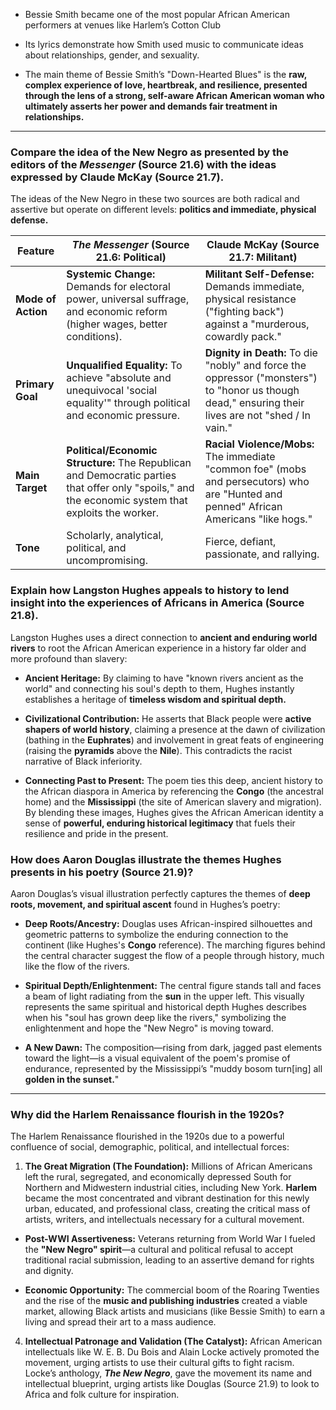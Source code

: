 - Bessie Smith became one of the most popular African American performers at venues like Harlem’s Cotton Club
- Its lyrics demonstrate how Smith used music to communicate ideas about relationships, gender, and sexuality.

- The main theme of Bessie Smith’s "Down-Hearted Blues" is the **raw, complex experience of love, heartbreak, and resilience, presented through the lens of a strong, self-aware African American woman who ultimately asserts her power and demands fair treatment in relationships.**

<hr>

### Compare the idea of the New Negro as presented by the editors of the _Messenger_ (Source 21.6) with the ideas expressed by Claude McKay (Source 21.7).

The ideas of the New Negro in these two sources are both radical and assertive but operate on different levels: **politics and immediate, physical defense.**

| Feature            | _The Messenger_ (Source 21.6: Political)                                                                                                            | Claude McKay (Source 21.7: Militant)                                                                                                                |
| ------------------ | --------------------------------------------------------------------------------------------------------------------------------------------------- | --------------------------------------------------------------------------------------------------------------------------------------------------- |
| **Mode of Action** | **Systemic Change:** Demands for electoral power, universal suffrage, and economic reform (higher wages, better conditions).                        | **Militant Self-Defense:** Demands immediate, physical resistance ("fighting back") against a "murderous, cowardly pack."                           |
| **Primary Goal**   | **Unqualified Equality:** To achieve "absolute and unequivocal 'social equality'" through political and economic pressure.                          | **Dignity in Death:** To die "nobly" and force the oppressor ("monsters") to "honor us though dead," ensuring their lives are not "shed / In vain." |
| **Main Target**    | **Political/Economic Structure:** The Republican and Democratic parties that offer only "spoils," and the economic system that exploits the worker. | **Racial Violence/Mobs:** The immediate "common foe" (mobs and persecutors) who are "Hunted and penned" African Americans "like hogs."              |
| **Tone**           | Scholarly, analytical, political, and uncompromising.                                                                                               | Fierce, defiant, passionate, and rallying.                                                                                                          |

### Explain how Langston Hughes appeals to history to lend insight into the experiences of Africans in America (Source 21.8).

Langston Hughes uses a direct connection to **ancient and enduring world rivers** to root the African American experience in a history far older and more profound than slavery:

- **Ancient Heritage:** By claiming to have "known rivers ancient as the world" and connecting his soul's depth to them, Hughes instantly establishes a heritage of **timeless wisdom and spiritual depth.**
    
- **Civilizational Contribution:** He asserts that Black people were **active shapers of world history**, claiming a presence at the dawn of civilization (bathing in the **Euphrates**) and involvement in great feats of engineering (raising the **pyramids** above the **Nile**). This contradicts the racist narrative of Black inferiority.
    
- **Connecting Past to Present:** The poem ties this deep, ancient history to the African diaspora in America by referencing the **Congo** (the ancestral home) and the **Mississippi** (the site of American slavery and migration). By blending these images, Hughes gives the African American identity a sense of **powerful, enduring historical legitimacy** that fuels their resilience and pride in the present.


### How does Aaron Douglas illustrate the themes Hughes presents in his poetry (Source 21.9)?

Aaron Douglas’s visual illustration perfectly captures the themes of **deep roots, movement, and spiritual ascent** found in Hughes’s poetry:

- **Deep Roots/Ancestry:** Douglas uses African-inspired silhouettes and geometric patterns to symbolize the enduring connection to the continent (like Hughes's **Congo** reference). The marching figures behind the central character suggest the flow of a people through history, much like the flow of the rivers.
    
- **Spiritual Depth/Enlightenment:** The central figure stands tall and faces a beam of light radiating from the **sun** in the upper left. This visually represents the same spiritual and historical depth Hughes describes when his "soul has grown deep like the rivers," symbolizing the enlightenment and hope the "New Negro" is moving toward.
    
- **A New Dawn:** The composition—rising from dark, jagged past elements toward the light—is a visual equivalent of the poem's promise of endurance, represented by the Mississippi’s "muddy bosom turn[ing] all **golden in the sunset.**"

<hr>

### Why did the Harlem Renaissance flourish in the 1920s?

The Harlem Renaissance flourished in the 1920s due to a powerful confluence of social, demographic, political, and intellectual forces:

1. **The Great Migration (The Foundation):** Millions of African Americans left the rural, segregated, and economically depressed South for Northern and Midwestern industrial cities, including New York. **Harlem** became the most concentrated and vibrant destination for this newly urban, educated, and professional class, creating the critical mass of artists, writers, and intellectuals necessary for a cultural movement.
    
- **Post-WWI Assertiveness:** Veterans returning from World War I fueled the **"New Negro" spirit**—a cultural and political refusal to accept traditional racial submission, leading to an assertive demand for rights and dignity.
    
- **Economic Opportunity:** The commercial boom of the Roaring Twenties and the rise of the **music and publishing industries** created a viable market, allowing Black artists and musicians (like Bessie Smith) to earn a living and spread their art to a mass audience.
    
4. **Intellectual Patronage and Validation (The Catalyst):** African American intellectuals like W. E. B. Du Bois and Alain Locke actively promoted the movement, urging artists to use their cultural gifts to fight racism. Locke’s anthology, **_The New Negro_**, gave the movement its name and intellectual blueprint, urging artists like Douglas (Source 21.9) to look to Africa and folk culture for inspiration.